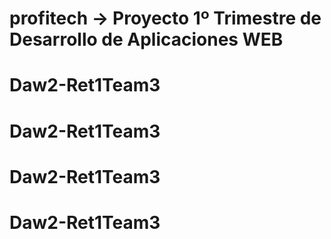 # profitech -> Proyecto 1º Trimestre de Desarrollo de Aplicaciones WEB
# Daw2-Ret1Team3
# Daw2-Ret1Team3
# Daw2-Ret1Team3
# Daw2-Ret1Team3
